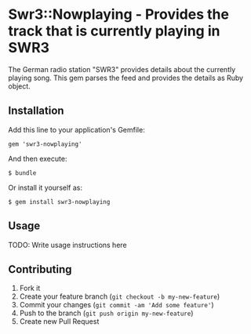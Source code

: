 # Swr3::Nowplaying - Provides the track that is currently playing in SWR3

The German radio station "SWR3" provides details about the currently playing song. This gem parses the feed and provides the details as Ruby object.

## Installation

Add this line to your application's Gemfile:

    gem 'swr3-nowplaying'

And then execute:

    $ bundle

Or install it yourself as:

    $ gem install swr3-nowplaying

## Usage

TODO: Write usage instructions here

## Contributing

1. Fork it
2. Create your feature branch (`git checkout -b my-new-feature`)
3. Commit your changes (`git commit -am 'Add some feature'`)
4. Push to the branch (`git push origin my-new-feature`)
5. Create new Pull Request
